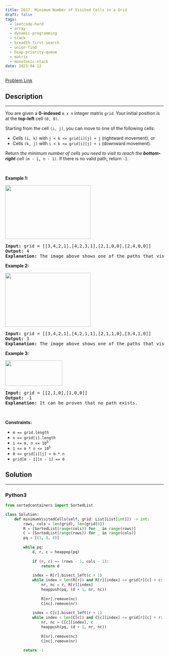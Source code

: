 ```yaml
---
title: 2617. Minimum Number of Visited Cells in a Grid
draft: false
tags: 
  - leetcode-hard
  - array
  - dynamic-programming
  - stack
  - breadth-first-search
  - union-find
  - heap-priority-queue
  - matrix
  - monotonic-stack
date: 2023-04-12
---
```


[Problem Link](https://leetcode.com/problems/minimum-number-of-visited-cells-in-a-grid/)

## Description

---
<p>You are given a <strong>0-indexed</strong> <code>m x n</code> integer matrix <code>grid</code>. Your initial position is at the <strong>top-left</strong> cell <code>(0, 0)</code>.</p>

<p>Starting from the cell <code>(i, j)</code>, you can move to one of the following cells:</p>

<ul>
	<li>Cells <code>(i, k)</code> with <code>j &lt; k &lt;= grid[i][j] + j</code> (rightward movement), or</li>
	<li>Cells <code>(k, j)</code> with <code>i &lt; k &lt;= grid[i][j] + i</code> (downward movement).</li>
</ul>

<p>Return <em>the minimum number of cells you need to visit to reach the <strong>bottom-right</strong> cell</em> <code>(m - 1, n - 1)</code>. If there is no valid path, return <code>-1</code>.</p>

<p>&nbsp;</p>
<p><strong class="example">Example 1:</strong></p>
<img alt="" src="https://assets.leetcode.com/uploads/2023/01/25/ex1.png" style="width: 271px; height: 171px;" />
<pre>
<strong>Input:</strong> grid = [[3,4,2,1],[4,2,3,1],[2,1,0,0],[2,4,0,0]]
<strong>Output:</strong> 4
<strong>Explanation:</strong> The image above shows one of the paths that visits exactly 4 cells.
</pre>

<p><strong class="example">Example 2:</strong></p>
<img alt="" src="https://assets.leetcode.com/uploads/2023/01/25/ex2.png" style="width: 271px; height: 171px;" />
<pre>
<strong>Input:</strong> grid = [[3,4,2,1],[4,2,1,1],[2,1,1,0],[3,4,1,0]]
<strong>Output:</strong> 3
<strong>Explanation: </strong>The image above shows one of the paths that visits exactly 3 cells.
</pre>

<p><strong class="example">Example 3:</strong></p>
<img alt="" src="https://assets.leetcode.com/uploads/2023/01/26/ex3.png" style="width: 181px; height: 81px;" />
<pre>
<strong>Input:</strong> grid = [[2,1,0],[1,0,0]]
<strong>Output:</strong> -1
<strong>Explanation:</strong> It can be proven that no path exists.
</pre>

<p>&nbsp;</p>
<p><strong>Constraints:</strong></p>

<ul>
	<li><code>m == grid.length</code></li>
	<li><code>n == grid[i].length</code></li>
	<li><code>1 &lt;= m, n &lt;= 10<sup>5</sup></code></li>
	<li><code>1 &lt;= m * n &lt;= 10<sup>5</sup></code></li>
	<li><code>0 &lt;= grid[i][j] &lt; m * n</code></li>
	<li><code>grid[m - 1][n - 1] == 0</code></li>
</ul>


## Solution

---
### Python3
``` py title='minimum-number-of-visited-cells-in-a-grid'
from sortedcontainers import SortedList

class Solution:
    def minimumVisitedCells(self, grid: List[List[int]]) -> int:
        rows, cols = len(grid), len(grid[0])
        R = [SortedList(range(cols)) for _ in range(rows)]
        C = [SortedList(range(rows)) for _ in range(cols)]
        pq = [(1, 0, 0)]
        
        while pq:
            d, r, c = heappop(pq)
            
            if (r, c) == (rows - 1, cols - 1):
                return d
            
            index = R[r].bisect_left(c + 1)
            while index < len(R[r]) and R[r][index] <= grid[r][c] + c:
                nr, nc = r, R[r][index]
                heappush(pq, (d + 1, nr, nc))
                
                R[nr].remove(nc)
                C[nc].remove(nr)
            
            index = C[c].bisect_left(r + 1)
            while index < len(C[c]) and C[c][index] <= grid[r][c] + r:
                nr, nc = C[c][index], c
                heappush(pq, (d + 1, nr, nc))
                
                R[nr].remove(nc)
                C[nc].remove(nr)
        
        return -1
```

